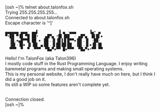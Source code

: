 [osh ~]% telnet about.talonfox.sh  
Trying 255.255.255.255...  
Connected to about.talonfox.sh  
Escape character is '^]'  
```
▄▄▄▄▄▄ ▄▄▄· ▄▄▌         ▐ ▄ ·▄▄▄      ▐▄• ▄ 
▀•██ ▀▐█ ▀█ ██•   ▄█▀▄ •█▌▐██  · ▄█▀▄  █▌█▌▪
  ▐█.▪▄█▀▀█ ██ ▪ ▐█▌.▐▌▐█▐▐▌█▀▀▪▐█▌.▐▌ ·██· 
  ▐█▌·▐█▪ ▐▌▐█▌ ▄▐█▌.▐▌██▐█▌██ .▐█▌.▐▌▪▐█·█▌
  ▀▀▀  ▀  ▀ .▀▀▀  ▀█▄▀▪▀▀ █▪▀▀▀  ▀█▄▀▪•▀▀ ▀▀
```
Hello! I'm TalonFox (aka Talon396)  
I mostly code stuff in the Rust Programming Language. I enjoy writing baremetal programs and making small operating systems.  
This is my personal website, I don't really have much on here, but I think I did a good job on it.  
Its still a WIP so some features aren't complete yet.  
<br>

Connection closed.  
[osh ~]% <span class="terminal_cursor"></span>